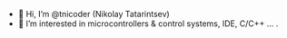 - 👋 Hi, I’m @tnicoder (Nikolay Tatarintsev)
- 👀 I’m interested in microcontrollers & control systems, IDE, C/C++ ... .

<!---
tnicoder/tnicoder is a ✨ special ✨ repository because its `README.md` (this file) appears on your GitHub profile.
You can click the Preview link to take a look at your changes.
--->

